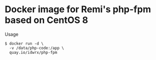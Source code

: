 # Docker image for Remi's php-fpm based on CentOS 8

Usage

```shell
$ docker run -d \
  -v /data/php-code:/app \
  quay.io/idwrx/php-fpm
```
